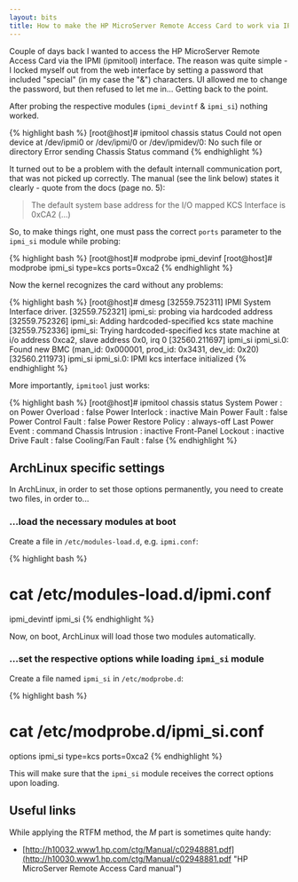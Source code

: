 ```yaml
---
layout: bits
title: How to make the HP MicroServer Remote Access Card to work via IPMI (ipmitool) on ArchLinux (or any other Linux distro in general)?
---
```

Couple of days back I wanted to access the HP MicroServer Remote Access Card via the IPMI (ipmitool) interface. The reason was quite simple - I locked myself out from the web interface by setting a password that included "special" (in my case the "&") characters. UI allowed me to change the password, but then refused to let me in... Getting back to the point.

After probing the respective modules (`ipmi_devintf` & `ipmi_si`) nothing worked.

{% highlight bash %}
[root@host]# ipmitool chassis status
Could not open device at /dev/ipmi0 or /dev/ipmi/0 or /dev/ipmidev/0: No such file or directory
Error sending Chassis Status command
{% endhighlight %}

It turned out to be a problem with the default internall communication port, that was not picked up correctly. The manual (see the link below) states it clearly - quote from the docs (page no. 5):

> The default system base address for the I/O mapped KCS Interface is 0xCA2 (...)

So, to make things right, one must pass the correct `ports` parameter to the `ipmi_si` module while probing:

{% highlight bash %}
[root@host]# modprobe ipmi_devinf
[root@host]# modprobe ipmi_si type=kcs ports=0xca2
{% endhighlight %}

Now the kernel recognizes the card without any problems:

{% highlight bash %}
[root@host]# dmesg
[32559.752311] IPMI System Interface driver.
[32559.752321] ipmi_si: probing via hardcoded address
[32559.752326] ipmi_si: Adding hardcoded-specified kcs state machine
[32559.752336] ipmi_si: Trying hardcoded-specified kcs state machine at i/o address 0xca2, slave address 0x0, irq 0
[32560.211697] ipmi_si ipmi_si.0: Found new BMC (man_id: 0x000001, prod_id: 0x3431, dev_id: 0x20)
[32560.211973] ipmi_si ipmi_si.0: IPMI kcs interface initialized
{% endhighlight %}

More importantly, `ipmitool` just works:

{% highlight bash %}
[root@host]# ipmitool chassis status
System Power         : on
Power Overload       : false
Power Interlock      : inactive
Main Power Fault     : false
Power Control Fault  : false
Power Restore Policy : always-off
Last Power Event     : command
Chassis Intrusion    : inactive
Front-Panel Lockout  : inactive
Drive Fault          : false
Cooling/Fan Fault    : false
{% endhighlight %}

## ArchLinux specific settings

In ArchLinux, in order to set those options permanently, you need to create two files, in order to...

### ...load the necessary modules at boot

Create a file in `/etc/modules-load.d`, e.g. `ipmi.conf`:

{% highlight bash %}
# cat /etc/modules-load.d/ipmi.conf 
ipmi_devintf
ipmi_si
{% endhighlight %}

Now, on boot, ArchLinux will load those two modules automatically.

### ...set the respective options while loading `ipmi_si` module

Create a file named `ipmi_si` in `/etc/modprobe.d`:

{% highlight bash %}
# cat /etc/modprobe.d/ipmi_si.conf 
options ipmi_si type=kcs ports=0xca2
{% endhighlight %}

This will make sure that the `ipmi_si` module receives the correct options upon loading.

## Useful links

While applying the RTFM method, the *M* part is sometimes quite handy:

* [http://h10032.www1.hp.com/ctg/Manual/c02948881.pdf](http://h10030.www1.hp.com/ctg/Manual/c02948881.pdf "HP MicroServer Remote Access Card manual")
